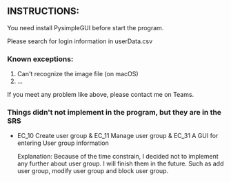 ## INSTRUCTIONS:
You need install PysimpleGUI before start the program.

Please search for login information in userData.csv

### Known exceptions:
1. Can't recognize the image file (on macOS)
2. ...

If you meet any problem like above, please contact me on Teams.

### Things didn't not implement in the program, but they are in the SRS

- EC_10 Create user group & EC_11 Manage user group & EC_31 A GUI for entering User group information
  
  Explanation: Because of the time constrain, I decided not to implement any further about user group. I will finish them in the future. Such as add user group, modify user group and block user group.
  
